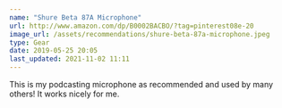 ```yaml
---
name: "Shure Beta 87A Microphone"
url: http://www.amazon.com/dp/B0002BACBO/?tag=pinterest08e-20
image_url: /assets/recommendations/shure-beta-87a-microphone.jpeg
type: Gear
date: 2019-05-25 20:05
last_updated: 2021-11-02 11:11
---
```

This is my podcasting microphone as recommended and used by many others! It works nicely for me. 